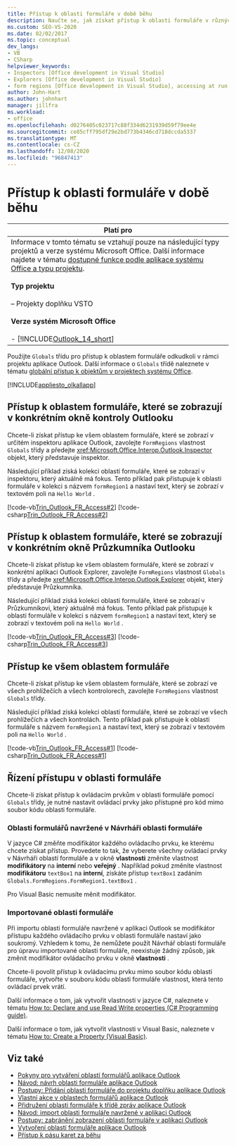 ```yaml
---
title: Přístup k oblasti formuláře v době běhu
description: Naučte se, jak získat přístup k oblasti formuláře v různých typech projektů a verzích systém Microsoft Office v době běhu.
ms.custom: SEO-VS-2020
ms.date: 02/02/2017
ms.topic: conceptual
dev_langs:
- VB
- CSharp
helpviewer_keywords:
- Inspectors [Office development in Visual Studio]
- Explorers [Office development in Visual Studio]
- form regions [Office development in Visual Studio], accessing at run time
author: John-Hart
ms.author: johnhart
manager: jillfra
ms.workload:
- office
ms.openlocfilehash: d0276405c023717c88f334d6231939d59f79ee4e
ms.sourcegitcommit: ce85cff795df29e2bd773b4346cd718dccda5337
ms.translationtype: MT
ms.contentlocale: cs-CZ
ms.lasthandoff: 12/08/2020
ms.locfileid: "96847413"
---
```

# <a name="access-a-form-region-at-run-time"></a>Přístup k oblasti formuláře v době běhu

|Platí pro|
|----------------|
|Informace v tomto tématu se vztahují pouze na následující typy projektů a verze systému Microsoft Office. Další informace najdete v tématu [dostupné funkce podle aplikace systému Office a typu projektu](../vsto/features-available-by-office-application-and-project-type.md).<br /><br /> **Typ projektu**<br /><br /> – Projekty doplňku VSTO<br /><br /> **Verze systém Microsoft Office**<br /><br /> -   [!INCLUDE[Outlook_14_short](../vsto/includes/outlook-14-short-md.md)]|

 Použijte `Globals` třídu pro přístup k oblastem formuláře odkudkoli v rámci projektu aplikace Outlook. Další informace o `Globals` třídě naleznete v tématu [globální přístup k objektům v projektech systému Office](../vsto/global-access-to-objects-in-office-projects.md).

 [!INCLUDE[appliesto_olkallapp](../vsto/includes/appliesto-olkallapp-md.md)]

## <a name="access-form-regions-that-appear-in-a-specific-outlook-inspector-window"></a>Přístup k oblastem formuláře, které se zobrazují v konkrétním okně kontroly Outlooku
 Chcete-li získat přístup ke všem oblastem formuláře, které se zobrazí v určitém inspektoru aplikace Outlook, zavolejte `FormRegions` vlastnost `Globals` třídy a předejte <xref:Microsoft.Office.Interop.Outlook.Inspector> objekt, který představuje inspektor.

 Následující příklad získá kolekci oblastí formuláře, které se zobrazí v inspektoru, který aktuálně má fokus. Tento příklad pak přistupuje k oblasti formuláře v kolekci s názvem `formRegion1` a nastaví text, který se zobrazí v textovém poli na `Hello World` .

 [!code-vb[Trin_Outlook_FR_Access#2](../vsto/codesnippet/VisualBasic/Trin_Outlook_FR_Access_O12/ThisAddIn.vb#2)]
 [!code-csharp[Trin_Outlook_FR_Access#2](../vsto/codesnippet/CSharp/Trin_Outlook_FR_Access_O12/ThisAddIn.cs#2)]

## <a name="access-form-regions-that-appear-in-a-specific-outlook-explorer-window"></a>Přístup k oblastem formuláře, které se zobrazují v konkrétním okně Průzkumníka Outlooku
 Chcete-li získat přístup ke všem oblastem formuláře, které se zobrazí v konkrétní aplikaci Outlook Explorer, zavolejte `FormRegions` vlastnost `Globals` třídy a předejte <xref:Microsoft.Office.Interop.Outlook.Explorer> objekt, který představuje Průzkumníka.

 Následující příklad získá kolekci oblastí formuláře, které se zobrazí v Průzkumníkovi, který aktuálně má fokus. Tento příklad pak přistupuje k oblasti formuláře v kolekci s názvem `formRegion1` a nastaví text, který se zobrazí v textovém poli na `Hello World` .

 [!code-vb[Trin_Outlook_FR_Access#3](../vsto/codesnippet/VisualBasic/Trin_Outlook_FR_Access_O12/ThisAddIn.vb#3)]
 [!code-csharp[Trin_Outlook_FR_Access#3](../vsto/codesnippet/CSharp/Trin_Outlook_FR_Access_O12/ThisAddIn.cs#3)]

## <a name="access-all-form-regions"></a>Přístup ke všem oblastem formuláře
 Chcete-li získat přístup ke všem oblastem formuláře, které se zobrazí ve všech prohlížečích a všech kontrolorech, zavolejte `FormRegions` vlastnost `Globals` třídy.

 Následující příklad získá kolekci oblastí formuláře, které se zobrazí ve všech prohlížečích a všech kontrolách. Tento příklad pak přistupuje k oblasti formuláře s názvem `formRegion1` a nastaví text, který se zobrazí v textovém poli na `Hello World` .

 [!code-vb[Trin_Outlook_FR_Access#1](../vsto/codesnippet/VisualBasic/Trin_Outlook_FR_Access_O12/ThisAddIn.vb#1)]
 [!code-csharp[Trin_Outlook_FR_Access#1](../vsto/codesnippet/CSharp/Trin_Outlook_FR_Access_O12/ThisAddIn.cs#1)]

## <a name="access-controls-on-a-form-region"></a>Řízení přístupu v oblasti formuláře
 Chcete-li získat přístup k ovládacím prvkům v oblasti formuláře pomocí `Globals` třídy, je nutné nastavit ovládací prvky jako přístupné pro kód mimo soubor kódu oblasti formuláře.

### <a name="form-regions-designed-in-the-form-region-designer"></a>Oblasti formulářů navržené v Návrháři oblasti formuláře
 V jazyce C# změňte modifikátor každého ovládacího prvku, ke kterému chcete získat přístup. Provedete to tak, že vyberete všechny ovládací prvky v Návrháři oblastí formuláře a v okně **vlastnosti** změníte vlastnost **modifikátory** na **interní** nebo **veřejný** . Například pokud změníte vlastnost **modifikátoru** `textBox1` na **interní**, získáte přístup `textBox1` zadáním `Globals.FormRegions.FormRegion1.textBox1` .

 Pro Visual Basic nemusíte měnit modifikátor.

### <a name="imported-form-regions"></a>Importované oblasti formuláře
 Při importu oblasti formuláře navržené v aplikaci Outlook se modifikátor přístupu každého ovládacího prvku v oblasti formuláře nastaví jako soukromý. Vzhledem k tomu, že nemůžete použít Návrhář oblasti formuláře pro úpravu importované oblasti formuláře, neexistuje žádný způsob, jak změnit modifikátor ovládacího prvku v okně **vlastnosti** .

 Chcete-li povolit přístup k ovládacímu prvku mimo soubor kódu oblasti formuláře, vytvořte v souboru kódu oblasti formuláře vlastnost, která tento ovládací prvek vrátí.

 Další informace o tom, jak vytvořit vlastnosti v jazyce C#, naleznete v tématu [How to: Declare and use Read Write properties &#40;C&#35; Programming guide&#41;](/dotnet/csharp/programming-guide/classes-and-structs/how-to-declare-and-use-read-write-properties).

 Další informace o tom, jak vytvořit vlastnosti v Visual Basic, naleznete v tématu [How to: Create a Property (Visual Basic)](/dotnet/visual-basic/programming-guide/language-features/procedures/how-to-create-a-property).

## <a name="see-also"></a>Viz také
- [Pokyny pro vytváření oblastí formulářů aplikace Outlook](../vsto/guidelines-for-creating-outlook-form-regions.md)
- [Návod: návrh oblasti formuláře aplikace Outlook](../vsto/walkthrough-designing-an-outlook-form-region.md)
- [Postupy: Přidání oblasti formuláře do projektu doplňku aplikace Outlook](../vsto/how-to-add-a-form-region-to-an-outlook-add-in-project.md)
- [Vlastní akce v oblastech formulářů aplikace Outlook](../vsto/custom-actions-in-outlook-form-regions.md)
- [Přidružení oblasti formuláře k třídě zpráv aplikace Outlook](../vsto/associating-a-form-region-with-an-outlook-message-class.md)
- [Návod: import oblasti formuláře navržené v aplikaci Outlook](../vsto/walkthrough-importing-a-form-region-that-is-designed-in-outlook.md)
- [Postupy: zabránění zobrazení oblasti formuláře v aplikaci Outlook](../vsto/how-to-prevent-outlook-from-displaying-a-form-region.md)
- [Vytvoření oblastí formuláře aplikace Outlook](../vsto/creating-outlook-form-regions.md)
- [Přístup k pásu karet za běhu](../vsto/accessing-the-ribbon-at-run-time.md)
